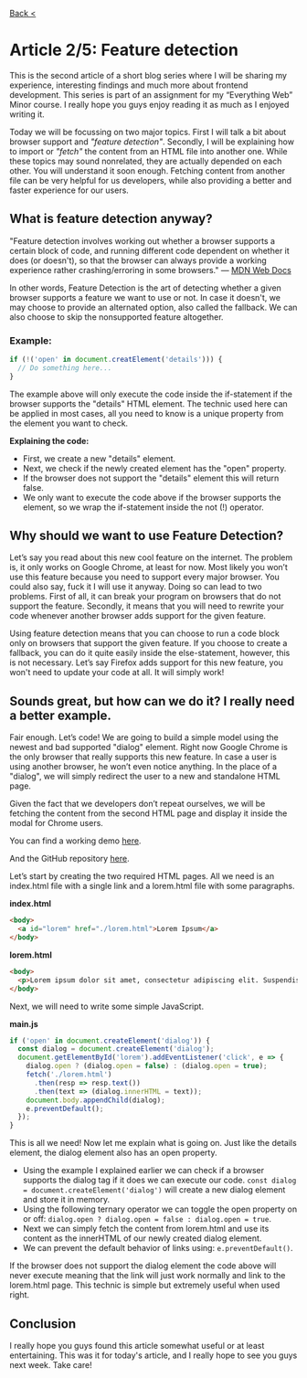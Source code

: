 [Back <](../README.md)

# Article 2/5: Feature detection

This is the second article of a short blog series where I will be sharing my experience, interesting findings and much more about frontend development. This series is part of an assignment for my “Everything Web” Minor course. I really hope you guys enjoy reading it as much as I enjoyed writing it.

Today we will be focussing on two major topics. First I will talk a bit about browser support and _"feature detection"_. Secondly, I will be explaining how to import or _"fetch"_ the content from an HTML file into another one. While these topics may sound nonrelated, they are actually depended on each other. You will understand it soon enough. Fetching content from another file can be very helpful for us developers, while also providing a better and faster experience for our users.

## What is feature detection anyway?

"Feature detection involves working out whether a browser supports a certain block of code, and running different code dependent on whether it does (or doesn't), so that the browser can always provide a working experience rather crashing/erroring in some browsers." — [MDN Web Docs](https://developer.mozilla.org/en-US/docs/Learn/Tools_and_testing/Cross_browser_testing/Feature_detection)

In other words, Feature Detection is the art of detecting whether a given browser supports a feature we want to use or not. In case it doesn't, we may choose to provide an alternated option, also called the fallback. We can also choose to skip the nonsupported feature altogether.

### Example:

```javascript
if (!('open' in document.creatElement('details'))) {
  // Do something here...
}
```

The example above will only execute the code inside the if-statement if the browser supports the "details" HTML element. The technic used here can be applied in most cases, all you need to know is a unique property from the element you want to check.

**Explaining the code:**

- First, we create a new "details" element.
- Next, we check if the newly created element has the "open" property.
- If the browser does not support the "details" element this will return false.
- We only want to execute the code above if the browser supports the element, so we wrap the if-statement inside the not (!) operator.

## Why should we want to use Feature Detection?

Let’s say you read about this new cool feature on the internet. The problem is, it only works on Google Chrome, at least for now. Most likely you won’t use this feature because you need to support every major browser. You could also say, fuck it I will use it anyway. Doing so can lead to two problems. First of all, it can break your program on browsers that do not support the feature. Secondly, it means that you will need to rewrite your code whenever another browser adds support for the given feature.

Using feature detection means that you can choose to run a code block only on browsers that support the given feature. If you choose to create a fallback, you can do it quite easily inside the else-statement, however, this is not necessary. Let’s say Firefox adds support for this new feature, you won't need to update your code at all. It will simply work!

## Sounds great, but how can we do it? I really need a better example.

Fair enough. Let’s code! We are going to build a simple model using the newest and bad supported "dialog" element. Right now Google Chrome is the only browser that really supports this new feature. In case a user is using another browser, he won’t even notice anything. In the place of a "dialog", we will simply redirect the user to a new and standalone HTML page.

Given the fact that we developers don’t repeat ourselves, we will be fetching the content from the second HTML page and display it inside the modal for Chrome users.

You can find a working demo [here](https://jamerrone.github.io/browser-technologies/opdracht2/modal/).

And the GitHub repository [here](https://github.com/Jamerrone/browser-technologies/tree/master/opdracht2/modal).

Let’s start by creating the two required HTML pages. All we need is an index.html file with a single link and a lorem.html file with some paragraphs.

**index.html**

```html
<body>
  <a id="lorem" href="./lorem.html">Lorem Ipsum</a>
</body>
```

**lorem.html**

```html
<body>
  <p>Lorem ipsum dolor sit amet, consectetur adipiscing elit. Suspendisse facilisis, eros ut fringilla accumsan, sem enim posuere metus, a ullamcorper justo dolor vel arcu. Nam eu vestibulum urna, eu porta lacus. Aliquam erat volutpat. Maecenas blandit tincidunt nisi sed tristique. Donec dui turpis, euismod quis accumsan et, ultrices eget magna. Vivamus semper, dolor sit amet ultricies vulputate, quam mauris ornare dolor, vel ultricies magna massa tristique nibh. Suspendisse vestibulum, libero vel bibendum cursus, diam justo facilisis eros, et interdum enim tellus non nunc. Nullam vehicula nunc eu ante convallis auctor. Orci varius natoque penatibus et magnis dis parturient montes, nascetur ridiculus mus.</p>
</body>
```

Next, we will need to write some simple JavaScript.

**main.js**

```javascript
if ('open' in document.createElement('dialog')) {
  const dialog = document.createElement('dialog');
  document.getElementById('lorem').addEventListener('click', e => {
    dialog.open ? (dialog.open = false) : (dialog.open = true);
    fetch('./lorem.html')
      .then(resp => resp.text())
      .then(text => (dialog.innerHTML = text));
    document.body.appendChild(dialog);
    e.preventDefault();
  });
}
```

This is all we need! Now let me explain what is going on. Just like the details element, the dialog element also has an open property.

- Using the example I explained earlier we can check if a browser supports the dialog tag if it does we can execute our code. `const dialog = document.createElement('dialog')` will create a new dialog element and store it in memory.
- Using the following ternary operator we can toggle the open property on or off: `dialog.open ? dialog.open = false : dialog.open = true`.
- Next we can simply fetch the content from lorem.html and use its content as the innerHTML of our newly created dialog element.
- We can prevent the default behavior of links using: `e.preventDefault()`.

If the browser does not support the dialog element the code above will never execute meaning that the link will just work normally and link to the lorem.html page. This technic is simple but extremely useful when used right.

## Conclusion

I really hope you guys found this article somewhat useful or at least entertaining. This was it for today's article, and I really hope to see you guys next week. Take care!
